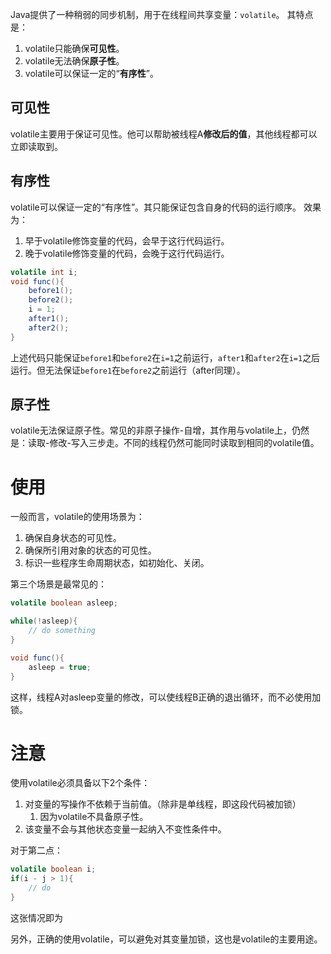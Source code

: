 Java提供了一种稍弱的同步机制，用于在线程间共享变量：`volatile`。
其特点是：
1. volatile只能确保**可见性**。
2. volatile无法确保**原子性**。
3. volatile可以保证一定的“**有序性**”。

## 可见性
volatile主要用于保证可见性。他可以帮助被线程A**修改后的值**，其他线程都可以立即读取到。

## 有序性
volatile可以保证一定的“有序性”。其只能保证包含自身的代码的运行顺序。
效果为：
1. 早于volatile修饰变量的代码，会早于这行代码运行。
2. 晚于volatile修饰变量的代码，会晚于这行代码运行。

```java
volatile int i;
void func(){
	before1();
	before2();
	i = 1;
	after1();
	after2();
}
```

上述代码只能保证`before1`和`before2`在`i=1`之前运行，`after1`和`after2`在`i=1`之后运行。但无法保证`before1`在`before2`之前运行（after同理）。

## 原子性
volatile无法保证原子性。常见的非原子操作-自增，其作用与volatile上，仍然是：读取-修改-写入三步走。不同的线程仍然可能同时读取到相同的volatile值。

# 使用
一般而言，volatile的使用场景为：
1. 确保自身状态的可见性。
2. 确保所引用对象的状态的可见性。
3. 标识一些程序生命周期状态，如初始化、关闭。

第三个场景是最常见的：
```java
volatile boolean asleep;

while(!asleep){
	// do something
}

void func(){
	asleep = true;
}
```

这样，线程A对asleep变量的修改，可以使线程B正确的退出循环，而不必使用加锁。

# 注意
使用volatile必须具备以下2个条件：
1. 对变量的写操作不依赖于当前值。（除非是单线程，即这段代码被加锁）
	1. 因为volatile不具备原子性。
2. 该变量不会与其他状态变量一起纳入不变性条件中。

对于第二点：
```java
volatile boolean i;
if(i - j > 1){
	// do
}
```
这张情况即为

另外，正确的使用volatile，可以避免对其变量加锁，这也是volatile的主要用途。